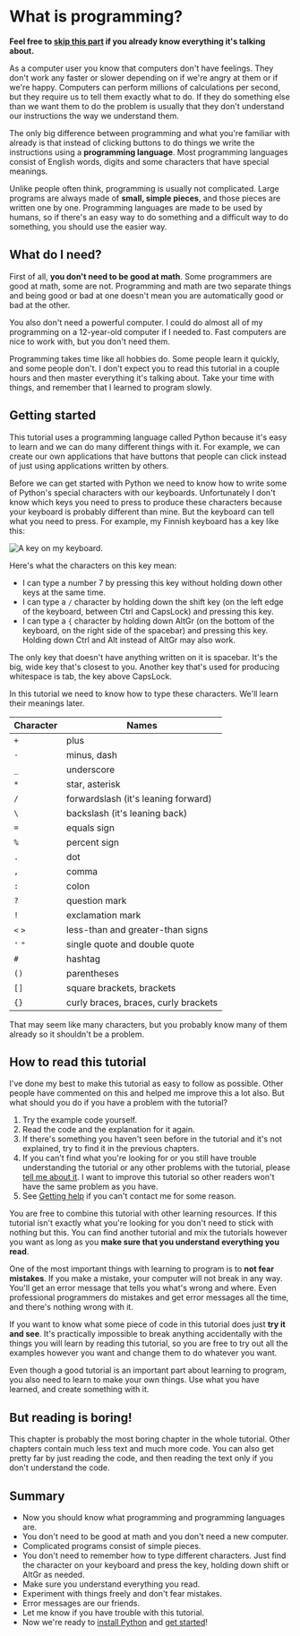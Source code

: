 # What is programming?

**Feel free to [skip this part](#how-to-read-this-tutorial) if you
already know everything it's talking about.**

As a computer user you know that computers don't have feelings. They
don't work any faster or slower depending on if we're angry at them or
if we're happy. Computers can perform millions of calculations per
second, but they require us to tell them exactly what to do. If they do
something else than we want them to do the problem is usually that they
don't understand our instructions the way we understand them.

The only big difference between programming and what you're familiar
with already is that instead of clicking buttons to do things we write
the instructions using a **programming language**. Most programming
languages consist of English words, digits and some characters that have
special meanings.

Unlike people often think, programming is usually not complicated. Large
programs are always made of **small, simple pieces**, and those pieces
are written one by one. Programming languages are made to be used by
humans, so if there's an easy way to do something and a difficult way to
do something, you should use the easier way.

## What do I need?

First of all, **you don't need to be good at math**. Some programmers
are good at math, some are not. Programming and math are two separate
things and being good or bad at one doesn't mean you are automatically
good or bad at the other.

You also don't need a powerful computer. I could do almost all of my
programming on a 12-year-old computer if I needed to. Fast computers are
nice to work with, but you don't need them.

Programming takes time like all hobbies do. Some people learn it
quickly, and some people don't. I don't expect you to read this tutorial
in a couple hours and then master everything it's talking about. Take
your time with things, and remember that I learned to program slowly.

## Getting started

This tutorial uses a programming language called Python because it's
easy to learn and we can do many different things with it. For example,
we can create our own applications that have buttons that people can
click instead of just using applications written by others.

Before we can get started with Python we need to know how to write some of
Python's special characters with our keyboards. Unfortunately I don't know
which keys you need to press to produce these characters because your keyboard
is probably different than mine. But the keyboard can tell what you
need to press. For example, my Finnish keyboard has a key like this:

![A key on my keyboard.](../images/key.png)

Here's what the characters on this key mean:

- I can type a number 7 by pressing this key without holding down other keys
    at the same time.
- I can type a `/` character by holding down the shift key (on the left edge
    of the keyboard, between Ctrl and CapsLock) and pressing this key.
- I can type a `{` character by holding down AltGr (on the bottom of the
    keyboard, on the right side of the spacebar) and pressing this key.
    Holding down Ctrl and Alt instead of AltGr may also work.

The only key that doesn't have anything written on it is spacebar. It's the
big, wide key that's closest to you. Another key that's used for producing
whitespace is tab, the key above CapsLock.

In this tutorial we need to know how to type these characters. We'll learn
their meanings later.

| Character | Names                                 |
|-----------|---------------------------------------|
| `+`       | plus                                  |
| `-`       | minus, dash                           |
| `_`       | underscore                            |
| `*`       | star, asterisk                        |
| `/`       | forwardslash (it's leaning forward)   |
| `\`       | backslash (it's leaning back)         |
| `=`       | equals sign                           |
| `%`       | percent sign                          |
| `.`       | dot                                   |
| `,`       | comma                                 |
| `:`       | colon                                 |
| `?`       | question mark                         |
| `!`       | exclamation mark                      |
| `<` `>`   | less-than and greater-than signs      |
| `'` `"`   | single quote and double quote         |
| `#`       | hashtag                               |
| `()`      | parentheses                           |
| `[]`      | square brackets, brackets             |
| `{}`      | curly braces, braces, curly brackets  |

That may seem like many characters, but you probably know many of them already
so it shouldn't be a problem.

## How to read this tutorial

I've done my best to make this tutorial as easy to follow as possible. Other
people have commented on this and helped me improve this a lot also. But what
should you do if you have a problem with the tutorial?

1. Try the example code yourself.
2. Read the code and the explanation for it again.
3. If there's something you haven't seen before in the tutorial and it's
    not explained, try to find it in the previous chapters.
4. If you can't find what you're looking for or you still have trouble
   understanding the tutorial or any other problems with the tutorial,
   please [tell me about it](../contact-me.md). I want to improve this
   tutorial so other readers won't have the same problem as you have.
5. See [Getting help](../getting-help.md) if you can't contact me for some
    reason.

You are free to combine this tutorial with other learning resources. If this
tutorial isn't exactly what you're looking for you don't need to stick with
nothing but this. You can find another tutorial and mix the tutorials however
you want as long as you **make sure that you understand everything you read**.

One of the most important things with learning to program is to **not
fear mistakes**. If you make a mistake, your computer will not break in
any way. You'll get an error message that tells you what's wrong and
where. Even professional programmers do mistakes and get error messages
all the time, and there's nothing wrong with it.

If you want to know what some piece of code in this tutorial does just
**try it and see**. It's practically impossible to break anything
accidentally with the things you will learn by reading this tutorial,
so you are free to try out all the examples however you want and change
them to do whatever you want.

Even though a good tutorial is an important part about learning to
program, you also need to learn to make your own things. Use what you
have learned, and create something with it.

## But reading is boring!

This chapter is probably the most boring chapter in the whole tutorial.
Other chapters contain much less text and much more code. You can also
get pretty far by just reading the code, and then reading the text only
if you don't understand the code.

## Summary

- Now you should know what programming and programming languages are.
- You don't need to be good at math and you don't need a new computer.
- Complicated programs consist of simple pieces.
- You don't need to remember how to type different characters. Just find the
    character on your keyboard and press the key, holding down shift or AltGr
    as needed.
- Make sure you understand everything you read.
- Experiment with things freely and don't fear mistakes.
- Error messages are our friends.
- Let me know if you have trouble with this tutorial.
- Now we're ready to [install Python](installing-python.md) and
    [get started](getting-started.md)!

